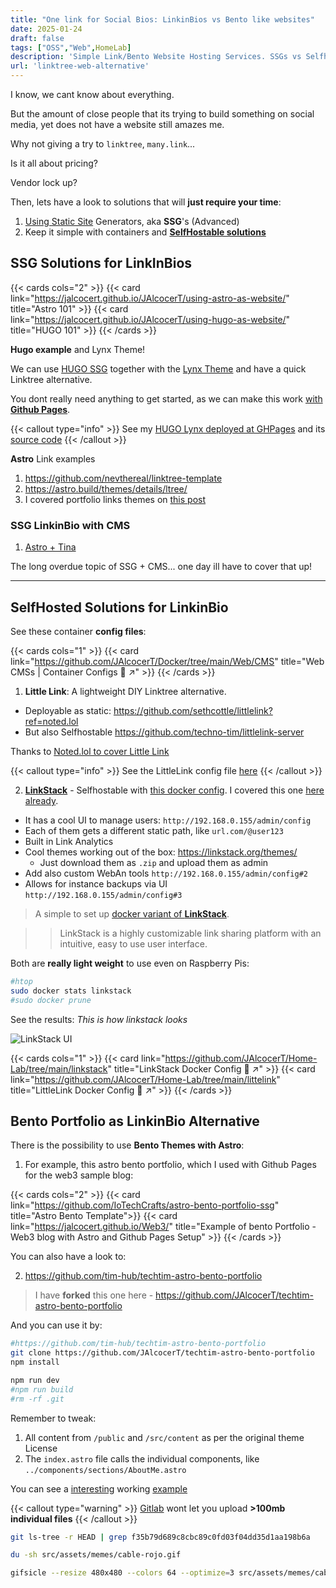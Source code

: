 ```yaml
---
title: "One link for Social Bios: LinkinBios vs Bento like websites"
date: 2025-01-24
draft: false
tags: ["OSS","Web",HomeLab]
description: 'Simple Link/Bento Website Hosting Services. SSGs vs Selfhostable LittleLink and LinkStack.'
url: 'linktree-web-alternative'
---
```


I know, we cant know about everything.

But the amount of close people that its trying to build something on social media, yet does not have a website still amazes me.

Why not giving a try to `linktree`, `many.link`... 

Is it all about pricing?

Vendor lock up?

Then, lets have a look to solutions that will **just require your time**:

1. [Using Static Site](#bento-portfolio-as-linkinbio-alternative) Generators, aka **SSG**'s (Advanced)
2. Keep it simple with containers and **[SelfHostable solutions](#selfhosted-solutions-for-linkinbio)**

## SSG Solutions for LinkInBios

{{< cards cols="2" >}}
  {{< card link="https://jalcocert.github.io/JAlcocerT/using-astro-as-website/" title="Astro 101" >}}
  {{< card link="https://jalcocert.github.io/JAlcocerT/using-hugo-as-website/" title="HUGO 101" >}}
{{< /cards >}}

**Hugo example** and Lynx Theme!

We can use [HUGO SSG](https://jalcocert.github.io/JAlcocerT/using-hugo-as-website/) together with the [Lynx Theme](https://jalcocert.github.io/JAlcocerT/portfolio-website-for-social-media/) and have a quick Linktree alternative.

You dont really need anything to get started, as we can make this work [with **Github Pages**](https://jalcocert.github.io/JAlcocerT/how-to-use-github-pages/).

{{< callout type="info" >}}
See my [HUGO Lynx deployed at GHPages](https://jalcocert.github.io/Portfolio/) and its [source code](https://github.com/JAlcocerT/Portfolio)
{{< /callout >}}

**Astro** Link examples

1. https://github.com/nevthereal/linktree-template
2. https://astro.build/themes/details/ltree/
3. I covered portfolio links themes on [this post](https://jalcocert.github.io/JAlcocerT/portfolio-website-for-social-media/#web-demo-results)


### SSG LinkinBio with CMS

1. [Astro + Tina](https://darko.io/posts/linktree-and-linkinbio-clone-with-astro-and-tinacms/)

The long overdue topic of SSG + CMS... one day ill have to cover that up!

---

## SelfHosted Solutions for LinkinBio


See these container **config files**: 

{{< cards cols="1" >}}
  {{< card link="https://github.com/JAlcocerT/Docker/tree/main/Web/CMS" title="Web CMSs | Container Configs 🐋 ↗" >}}
{{< /cards >}}


1. **Little Link**: A lightweight DIY Linktree alternative.

* Deployable as static: https://github.com/sethcottle/littlelink?ref=noted.lol
* But also Selfhostable https://github.com/techno-tim/littlelink-server

Thanks to [Noted.lol to cover Little Link](https://noted.lol/littlelink/)

{{< callout type="info" >}}
See the LittleLink config file [here](https://github.com/JAlcocerT/Docker/blob/main/Web/CMS/LittleLink_docker-compose.yml)
{{< /callout >}}

2. [**LinkStack**](https://linkstack.org/docker/) - Selfhostable with [this docker config](https://github.com/JAlcocerT/Docker/blob/main/Web/CMS/LinkStack_docker-compose.yml). I covered this one [here already](https://jalcocert.github.io/JAlcocerT/portfolio-website-for-social-media/).

* It has a cool UI to manage users: `http://192.168.0.155/admin/config`
* Each of them gets a different static path, like `url.com/@user123`
* Built in Link Analytics
* Cool themes working out of the box: https://linkstack.org/themes/
  * Just download them as `.zip` and upload them as admin
* Add also custom WebAn tools `http://192.168.0.155/admin/config#2`
* Allows for instance backups via UI `http://192.168.0.155/admin/config#3`

>  A simple to set up [docker variant of **LinkStack**](https://github.com/linkstackorg/linkstack-docker).

> > LinkStack is a highly customizable link sharing platform with an intuitive, easy to use user interface. 

Both are **really light weight** to use even on Raspberry Pis:

```sh
#htop
sudo docker stats linkstack
#sudo docker prune
```

See the results: *This is how linkstack looks*

![LinkStack UI](/blog_img/web/web-linkstack.png)


{{< cards cols="1" >}}
  {{< card link="https://github.com/JAlcocerT/Home-Lab/tree/main/linkstack" title="LinkStack Docker Config 🐋 ↗" >}}
  {{< card link="https://github.com/JAlcocerT/Home-Lab/tree/main/littelink" title="LittleLink Docker Config 🐋 ↗" >}}
{{< /cards >}}

## Bento Portfolio as LinkinBio Alternative

There is the possibility to use **Bento Themes with Astro**:

1. For example, this astro bento portfolio, which I used with Github Pages for the web3 sample blog:

{{< cards cols="2" >}}
  {{< card link="https://github.com/IoTechCrafts/astro-bento-portfolio-ssg" title="Astro Bento Template">}}
  {{< card link="https://jalcocert.github.io/Web3/" title="Example of bento Portfolio - Web3 blog with Astro and Github Pages Setup" >}}
{{< /cards >}}

You can also have a look to:

2. https://github.com/tim-hub/techtim-astro-bento-portfolio


> I have **forked** this one here - https://github.com/JAlcocerT/techtim-astro-bento-portfolio

And you can use it by:

```sh
#https://github.com/tim-hub/techtim-astro-bento-portfolio
git clone https://github.com/JAlcocerT/techtim-astro-bento-portfolio
npm install

npm run dev
#npm run build
#rm -rf .git
```

Remember to tweak:

1. All content from `/public` and `/src/content` as per the original theme License
2. The `index.astro` file calls the individual components, like `../components/sections/AboutMe.astro`


You can see a [interesting](https://gitlab.com/fossengineer1/libreportfolio) working [example](https://libreportfolio.pages.dev)


{{< callout type="warning" >}}
[Gitlab](https://jalcocert.github.io/JAlcocerT/how-to-use-gitlab/#conclusions) wont let you upload **>100mb individual files**
{{< /callout >}}

```sh
git ls-tree -r HEAD | grep f35b79d689c8cbc89c0fd03f04dd35d1aa198b6a

du -sh src/assets/memes/cable-rojo.gif

gifsicle --resize 480x480 --colors 64 --optimize=3 src/assets/memes/cable-rojo.gif -o src/assets/memes/cable-rojo-optimized.gif
```